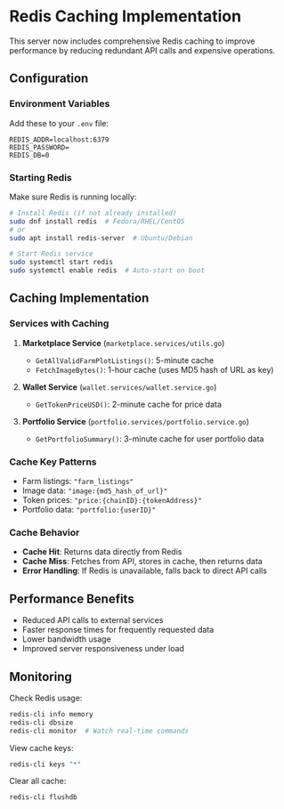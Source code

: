 # Redis Caching Implementation

This server now includes comprehensive Redis caching to improve performance by reducing redundant API calls and expensive operations.

## Configuration

### Environment Variables
Add these to your `.env` file:
```
REDIS_ADDR=localhost:6379
REDIS_PASSWORD=
REDIS_DB=0
```

### Starting Redis
Make sure Redis is running locally:
```bash
# Install Redis (if not already installed)
sudo dnf install redis  # Fedora/RHEL/CentOS
# or
sudo apt install redis-server  # Ubuntu/Debian

# Start Redis service
sudo systemctl start redis
sudo systemctl enable redis  # Auto-start on boot
```

## Caching Implementation

### Services with Caching

1. **Marketplace Service** (`marketplace.services/utils.go`)
   - `GetAllValidFarmPlotListings()`: 5-minute cache
   - `FetchImageBytes()`: 1-hour cache (uses MD5 hash of URL as key)

2. **Wallet Service** (`wallet.services/wallet.service.go`)
   - `GetTokenPriceUSD()`: 2-minute cache for price data

3. **Portfolio Service** (`portfolio.services/portfolio.service.go`)
   - `GetPortfolioSummary()`: 3-minute cache for user portfolio data

### Cache Key Patterns

- Farm listings: `"farm_listings"`
- Image data: `"image:{md5_hash_of_url}"`
- Token prices: `"price:{chainID}:{tokenAddress}"`
- Portfolio data: `"portfolio:{userID}"`

### Cache Behavior

- **Cache Hit**: Returns data directly from Redis
- **Cache Miss**: Fetches from API, stores in cache, then returns data
- **Error Handling**: If Redis is unavailable, falls back to direct API calls

## Performance Benefits

- Reduced API calls to external services
- Faster response times for frequently requested data
- Lower bandwidth usage
- Improved server responsiveness under load

## Monitoring

Check Redis usage:
```bash
redis-cli info memory
redis-cli dbsize
redis-cli monitor  # Watch real-time commands
```

View cache keys:
```bash
redis-cli keys "*"
```

Clear all cache:
```bash
redis-cli flushdb
```
